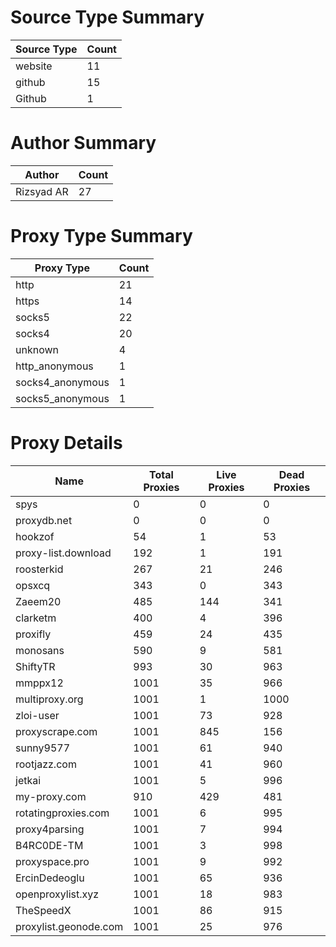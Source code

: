 # Source Type Summary

| Source Type | Count |
|-------------|-------|
| website | 11 |
| github | 15 |
| Github | 1 |


# Author Summary

| Author | Count |
|--------|-------|
| Rizsyad AR | 27 |


# Proxy Type Summary

| Proxy Type | Count |
|------------|-------|
| http | 21 |
| https | 14 |
| socks5 | 22 |
| socks4 | 20 |
| unknown | 4 |
| http_anonymous | 1 |
| socks4_anonymous | 1 |
| socks5_anonymous | 1 |


# Proxy Details

| Name | Total Proxies | Live Proxies | Dead Proxies |
|------|---------------|--------------|---------------|
| spys | 0 | 0 | 0 |
| proxydb.net | 0 | 0 | 0 |
| hookzof | 54 | 1 | 53 |
| proxy-list.download | 192 | 1 | 191 |
| roosterkid | 267 | 21 | 246 |
| opsxcq | 343 | 0 | 343 |
| Zaeem20 | 485 | 144 | 341 |
| clarketm | 400 | 4 | 396 |
| proxifly | 459 | 24 | 435 |
| monosans | 590 | 9 | 581 |
| ShiftyTR | 993 | 30 | 963 |
| mmppx12 | 1001 | 35 | 966 |
| multiproxy.org | 1001 | 1 | 1000 |
| zloi-user | 1001 | 73 | 928 |
| proxyscrape.com | 1001 | 845 | 156 |
| sunny9577 | 1001 | 61 | 940 |
| rootjazz.com | 1001 | 41 | 960 |
| jetkai | 1001 | 5 | 996 |
| my-proxy.com | 910 | 429 | 481 |
| rotatingproxies.com | 1001 | 6 | 995 |
| proxy4parsing | 1001 | 7 | 994 |
| B4RC0DE-TM | 1001 | 3 | 998 |
| proxyspace.pro | 1001 | 9 | 992 |
| ErcinDedeoglu | 1001 | 65 | 936 |
| openproxylist.xyz | 1001 | 18 | 983 |
| TheSpeedX | 1001 | 86 | 915 |
| proxylist.geonode.com | 1001 | 25 | 976 |
